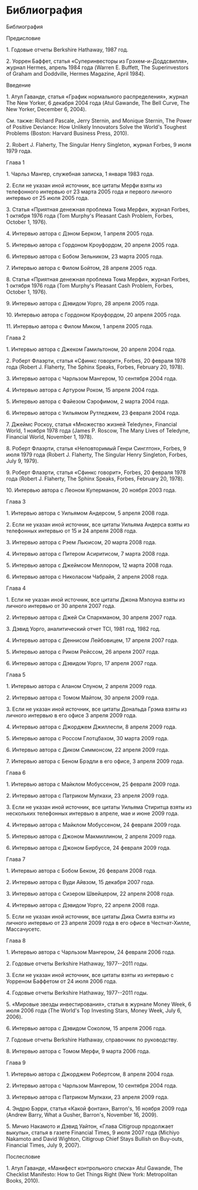 # Библиография

Библиография

Предисловие

1. Годовые отчеты Berkshire Hathaway, 1987 год.

2. Уоррен Баффет, статья «Суперинвесторы из Грэхем-и-Доддсвилля», журнал
Hermes, апрель 1984 года (Warren E. Buffett, The Superinvestors of
Graham and Doddville, Hermes Magazine, April 1984).

Введение

1. Атул Гаванде, статья «График нормального распределения», журнал The
New Yorker, 6 декабря 2004 года (Atul Gawande, The Bell Curve, The New
Yorker, December 6, 2004).

См. также: Richard Pascale, Jerry Sternin, and Monique Sternin, The
Power of Positive Deviance: How Unlikely Innovators Solve the World's
Toughest Problems (Boston: Harvard Business Press, 2010).

2. Robert J. Flaherty, The Singular Henry Singleton, журнал Forbes, 9
июля 1979 года.

Глава 1

1. Чарльз Мангер, служебная записка, 1 января 1983 года.

2. Если не указан иной источник, все цитаты Мерфи взяты из телефонного
интервью от 23 марта 2005 года и первого личного интервью от 25 июля
2005 года.

3. Статья «Приятная денежная проблема Тома Мерфи», журнал Forbes, 1
октября 1976 года (Tom Murphy's Pleasant Cash Problem, Forbes, October
1, 1976).

4. Интервью автора с Дэном Берком, 1 апреля 2005 года.

5. Интервью автора с Гордоном Кроуфордом, 20 апреля 2005 года.

6. Интервью автора с Бобом Зельником, 23 марта 2005 года.

7. Интервью автора с Филом Бойтом, 28 апреля 2005 года.

8. Статья «Приятная денежная проблема Тома Мерфи», журнал Forbes, 1
октября 1976 года (Tom Murphy's Pleasant Cash Problem, Forbes, October
1, 1976).

9. Интервью автора с Дэвидом Уорго, 28 апреля 2005 года.

10. Интервью автора с Гордоном Кроуфордом, 20 апреля 2005 года.

11. Интервью автора с Филом Миком, 1 апреля 2005 года.

Глава 2

1. Интервью автора с Джеком Гамильтоном, 20 апреля 2004 года.

2. Роберт Флаэрти, статья «Сфинкс говорит», Forbes, 20 февраля 1978 года
(Robert J. Flaherty, The Sphinx Speaks, Forbes, February 20, 1978).

3. Интервью автора с Чарльзом Мангером, 10 сентября 2004 года.

4. Интервью автора с Артуром Роком, 15 апреля 2004 года.

5. Интервью автора с Файезом Сэрофимом, 2 марта 2004 года.

6. Интервью автора с Уильямом Рутледжем, 23 февраля 2004 года.

7. Джеймс Роскоу, статья «Множество жизней Teledyne», Financial World, 1
ноября 1978 года (James P. Roscow, The Many Lives of Teledyne, Financial
World, November 1, 1978).

8. Роберт Флаэрти, статья «Неповторимый Генри Синглтон», Forbes, 9 июля
1979 года (Robert J. Flaherty, The Singular Henry Singleton, Forbes,
July 9, 1979).

9. Роберт Флаэрти, статья «Сфинкс говорит», Forbes, 20 февраля 1978 года
(Robert J. Flaherty, The Sphinx Speaks, Forbes, February 20, 1978).

10. Интервью автора с Леоном Куперманом, 20 ноября 2003 года.

Глава 3

1. Интервью автора с Уильямом Андерсом, 5 апреля 2008 года.

2. Если не указан иной источник, все цитаты Уильяма Андерса взяты из
телефонных интервью от 15 и 24 апреля 2008 года.

3. Интервью автора с Рэем Льюисом, 20 марта 2008 года.

4. Интервью автора с Питером Асиритисом, 7 марта 2008 года.

5. Интервью автора с Джеймсом Меллором, 12 марта 2008 года.

6. Интервью автора с Николасом Чабрайя, 2 апреля 2008 года.

Глава 4

1. Если не указан иной источник, все цитаты Джона Мэлоуна взяты из
личного интервью от 30 апреля 2007 года.

2. Интервью автора с Джей Си Спаркманом, 30 апреля 2007 года.

3. Дэвид Уорго, аналитический отчет TCI, 1981 год, 1982 год.

4. Интервью автора с Деннисом Лейбовицем, 17 апреля 2007 года.

5. Интервью автора с Риком Рейссом, 26 апреля 2007 года.

6. Интервью автора с Дэвидом Уорго, 17 апреля 2007 года.

Глава 5

1. Интервью автора с Аланом Спуном, 2 апреля 2009 года.

2. Интервью автора с Томом Майтом, 30 апреля 2009 года.

3. Если не указан иной источник, все цитаты Дональда Грэма взяты из
личного интервью в его офисе 3 апреля 2009 года.

4. Интервью автора с Джорджем Джиллеспи, 8 апреля 2009 года.

5. Интервью автора с Россом Глотцбахом, 30 марта 2009 года.

6. Интервью автора с Диком Симмонсом, 22 апреля 2009 года.

7. Интервью автора с Беном Брэдли в его офисе, 3 апреля 2009 года.

Глава 6

1. Интервью автора с Майклом Мобуссеном, 25 февраля 2009 года.

2. Интервью автора с Патриком Мулкахи, 23 апреля 2009 года.

3. Если не указан иной источник, все цитаты Уильяма Стиритца взяты из
нескольких телефонных интервью в апреле, мае и июне 2009 года.

4. Интервью автора с Майклом Мобуссеном, 24 февраля 2009 года.

5. Интервью автора с Джоном Макмиллином, 2 апреля 2009 года.

6. Интервью автора с Джоном Бирбуссе, 24 февраля 2009 года.

Глава 7

1. Интервью автора с Бобом Беком, 26 февраля 2008 года.

2. Интервью автора с Вуди Айвзом, 15 декабря 2007 года.

3. Интервью автора с Сизером Швейцером, 22 апреля 2008 года.

4. Интервью автора с Дэвидом Уорго, 22 апреля 2008 года.

5. Если не указан иной источник, все цитаты Дика Смита взяты из личного
интервью от 23 апреля 2009 года в его офисе в Честнат-Хилле,
Массачусетс.

Глава 8

1. Интервью автора с Чарльзом Мангером, 24 февраля 2006 года.

2. Годовые отчеты Berkshire Hathaway, 1977--2011 годы.

3. Если не указан иной источник, все цитаты взяты из интервью с Уорреном
Баффетом от 24 июля 2006 года.

4. Годовые отчеты Berkshire Hathaway, 1977--2011 годы.

5. «Мировые звезды инвестирования», статья в журнале Money Week, 6 июля
2006 года (The World's Top Investing Stars, Money Week, July 6, 2006).

6. Интервью автора с Дэвидом Соколом, 15 апреля 2006 года.

7. Годовые отчеты Berkshire Hathaway, справочник по руководству.

8. Интервью автора с Томом Мерфи, 9 марта 2006 года.

Глава 9

1. Интервью автора с Джорджем Робертсом, 8 апреля 2004 года.

2. Интервью автора с Чарльзом Мангером, 10 сентября 2004 года.

3. Интервью автора с Патриком Мулкахи, 23 апреля 2009 года.

4. Эндрю Бэрри, статья «Какой фонтан», Barron's, 16 ноября 2009 года
(Andrew Barry, What a Gusher, Barron's, November 16, 2009).

5. Мичио Накамото и Дэвид Уайтон, «Глава Citigroup продолжает выкупы»,
статья в газете Financial Times, 9 июля 2007 года (Michiyo Nakamoto and
David Wighton, Citigroup Chief Stays Bullish on Buy-outs, Financial
Times, July 9, 2007).

Послесловие

1. Атул Гаванде, «Манифест контрольного списка» Atul Gawande, The
Checklist Manifesto: How to Get Things Right (New York: Metropolitan
Books, 2010).